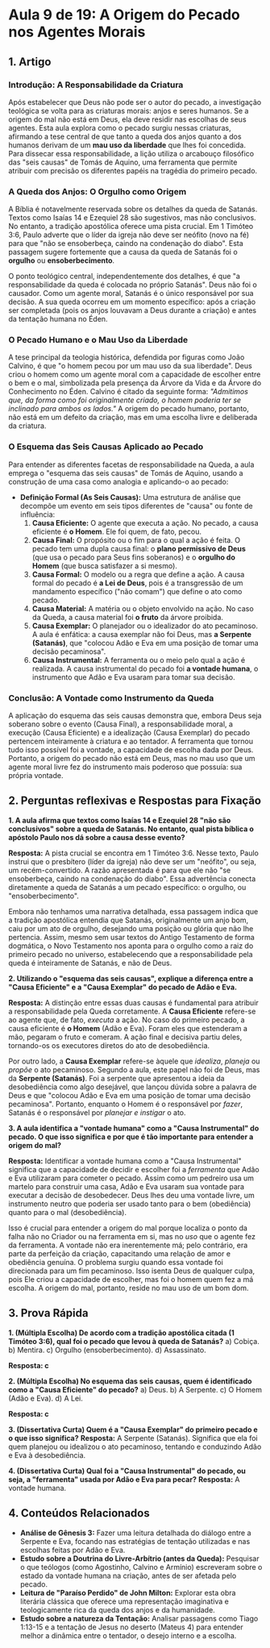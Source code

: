 # Aula 9 de 19: A Origem do Pecado nos Agentes Morais

## 1. Artigo

### Introdução: A Responsabilidade da Criatura
Após estabelecer que Deus não pode ser o autor do pecado, a investigação teológica se volta para as criaturas morais: anjos e seres humanos. Se a origem do mal não está em Deus, ela deve residir nas escolhas de seus agentes. Esta aula explora como o pecado surgiu nessas criaturas, afirmando a tese central de que tanto a queda dos anjos quanto a dos humanos derivam de um **mau uso da liberdade** que lhes foi concedida. Para dissecar essa responsabilidade, a lição utiliza o arcabouço filosófico das "seis causas" de Tomás de Aquino, uma ferramenta que permite atribuir com precisão os diferentes papéis na tragédia do primeiro pecado.

### A Queda dos Anjos: O Orgulho como Origem
A Bíblia é notavelmente reservada sobre os detalhes da queda de Satanás. Textos como Isaías 14 e Ezequiel 28 são sugestivos, mas não conclusivos. No entanto, a tradição apostólica oferece uma pista crucial. Em 1 Timóteo 3:6, Paulo adverte que o líder da igreja não deve ser neófito (novo na fé) para que "não se ensoberbeça, caindo na condenação do diabo". Esta passagem sugere fortemente que a causa da queda de Satanás foi o **orgulho** ou **ensoberbecimento**.

O ponto teológico central, independentemente dos detalhes, é que "a responsabilidade da queda é colocada no próprio Satanás". Deus não foi o causador. Como um agente moral, Satanás é o único responsável por sua decisão. A sua queda ocorreu em um momento específico: após a criação ser completada (pois os anjos louvavam a Deus durante a criação) e antes da tentação humana no Éden.

### O Pecado Humano e o Mau Uso da Liberdade
A tese principal da teologia histórica, defendida por figuras como João Calvino, é que "o homem pecou por um mau uso da sua liberdade". Deus criou o homem como um agente moral com a capacidade de escolher entre o bem e o mal, simbolizada pela presença da Árvore da Vida e da Árvore do Conhecimento no Éden. Calvino é citado da seguinte forma: *"Admitimos que, da forma como foi originalmente criado, o homem poderia ter se inclinado para ambos os lados."* A origem do pecado humano, portanto, não está em um defeito da criação, mas em uma escolha livre e deliberada da criatura.

### O Esquema das Seis Causas Aplicado ao Pecado
Para entender as diferentes facetas de responsabilidade na Queda, a aula emprega o "esquema das seis causas" de Tomás de Aquino, usando a construção de uma casa como analogia e aplicando-o ao pecado:

*   **Definição Formal (As Seis Causas):** Uma estrutura de análise que decompõe um evento em seis tipos diferentes de "causa" ou fonte de influência:
    1.  **Causa Eficiente:** O agente que executa a ação. No pecado, a causa eficiente é **o Homem**. Ele foi quem, de fato, pecou.
    2.  **Causa Final:** O propósito ou o fim para o qual a ação é feita. O pecado tem uma dupla causa final: o **plano permissivo de Deus** (que usa o pecado para Seus fins soberanos) e o **orgulho do Homem** (que busca satisfazer a si mesmo).
    3.  **Causa Formal:** O modelo ou a regra que define a ação. A causa formal do pecado é **a Lei de Deus**, pois é a transgressão de um mandamento específico ("não comam") que define o ato como pecado.
    4.  **Causa Material:** A matéria ou o objeto envolvido na ação. No caso da Queda, a causa material foi **o fruto** da árvore proibida.
    5.  **Causa Exemplar:** O planejador ou o idealizador do ato pecaminoso. A aula é enfática: a causa exemplar não foi Deus, mas **a Serpente (Satanás)**, que "colocou Adão e Eva em uma posição de tomar uma decisão pecaminosa".
    6.  **Causa Instrumental:** A ferramenta ou o meio pelo qual a ação é realizada. A causa instrumental do pecado foi **a vontade humana**, o instrumento que Adão e Eva usaram para tomar sua decisão.

### Conclusão: A Vontade como Instrumento da Queda
A aplicação do esquema das seis causas demonstra que, embora Deus seja soberano sobre o evento (Causa Final), a responsabilidade moral, a execução (Causa Eficiente) e a idealização (Causa Exemplar) do pecado pertencem inteiramente à criatura e ao tentador. A ferramenta que tornou tudo isso possível foi a vontade, a capacidade de escolha dada por Deus. Portanto, a origem do pecado não está em Deus, mas no mau uso que um agente moral livre fez do instrumento mais poderoso que possuía: sua própria vontade.

## 2. Perguntas reflexivas e Respostas para Fixação

**1. A aula afirma que textos como Isaías 14 e Ezequiel 28 "não são conclusivos" sobre a queda de Satanás. No entanto, qual pista bíblica o apóstolo Paulo nos dá sobre a causa desse evento?**

**Resposta:** A pista crucial se encontra em 1 Timóteo 3:6. Nesse texto, Paulo instrui que o presbítero (líder da igreja) não deve ser um "neófito", ou seja, um recém-convertido. A razão apresentada é para que ele não "se ensoberbeça, caindo na condenação do diabo". Essa advertência conecta diretamente a queda de Satanás a um pecado específico: o orgulho, ou "ensoberbecimento".

Embora não tenhamos uma narrativa detalhada, essa passagem indica que a tradição apostólica entendia que Satanás, originalmente um anjo bom, caiu por um ato de orgulho, desejando uma posição ou glória que não lhe pertencia. Assim, mesmo sem usar textos do Antigo Testamento de forma dogmática, o Novo Testamento nos aponta para o orgulho como a raiz do primeiro pecado no universo, estabelecendo que a responsabilidade pela queda é inteiramente de Satanás, e não de Deus.

**2. Utilizando o "esquema das seis causas", explique a diferença entre a "Causa Eficiente" e a "Causa Exemplar" do pecado de Adão e Eva.**

**Resposta:** A distinção entre essas duas causas é fundamental para atribuir a responsabilidade pela Queda corretamente. A **Causa Eficiente** refere-se ao agente que, de fato, *executa* a ação. No caso do primeiro pecado, a causa eficiente é **o Homem** (Adão e Eva). Foram eles que estenderam a mão, pegaram o fruto e comeram. A ação final e decisiva partiu deles, tornando-os os executores diretos do ato de desobediência.

Por outro lado, a **Causa Exemplar** refere-se àquele que *idealiza*, *planeja* ou *propõe* o ato pecaminoso. Segundo a aula, este papel não foi de Deus, mas da **Serpente (Satanás)**. Foi a serpente que apresentou a ideia da desobediência como algo desejável, que lançou dúvida sobre a palavra de Deus e que "colocou Adão e Eva em uma posição de tomar uma decisão pecaminosa". Portanto, enquanto o Homem é o responsável por *fazer*, Satanás é o responsável por *planejar e instigar* o ato.

**3. A aula identifica a "vontade humana" como a "Causa Instrumental" do pecado. O que isso significa e por que é tão importante para entender a origem do mal?**

**Resposta:** Identificar a vontade humana como a "Causa Instrumental" significa que a capacidade de decidir e escolher foi a *ferramenta* que Adão e Eva utilizaram para cometer o pecado. Assim como um pedreiro usa um martelo para construir uma casa, Adão e Eva usaram sua vontade para executar a decisão de desobedecer. Deus lhes deu uma vontade livre, um instrumento neutro que poderia ser usado tanto para o bem (obediência) quanto para o mal (desobediência).

Isso é crucial para entender a origem do mal porque localiza o ponto da falha não no Criador ou na ferramenta em si, mas no *uso* que o agente fez da ferramenta. A vontade não era inerentemente má; pelo contrário, era parte da perfeição da criação, capacitando uma relação de amor e obediência genuína. O problema surgiu quando essa vontade foi direcionada para um fim pecaminoso. Isso isenta Deus de qualquer culpa, pois Ele criou a capacidade de escolher, mas foi o homem quem fez a má escolha. A origem do mal, portanto, reside no mau uso de um bom dom.

## 3. Prova Rápida

**1. (Múltipla Escolha) De acordo com a tradição apostólica citada (1 Timóteo 3:6), qual foi o pecado que levou à queda de Satanás?**
   a) Cobiça.
   b) Mentira.
   c) Orgulho (ensoberbecimento).
   d) Assassinato.

   **Resposta: c**

**2. (Múltipla Escolha) No esquema das seis causas, quem é identificado como a "Causa Eficiente" do pecado?**
   a) Deus.
   b) A Serpente.
   c) O Homem (Adão e Eva).
   d) A Lei.

   **Resposta: c**

**3. (Dissertativa Curta) Quem é a "Causa Exemplar" do primeiro pecado e o que isso significa?**
   **Resposta:** A Serpente (Satanás). Significa que ela foi quem planejou ou idealizou o ato pecaminoso, tentando e conduzindo Adão e Eva à desobediência.

**4. (Dissertativa Curta) Qual foi a "Causa Instrumental" do pecado, ou seja, a "ferramenta" usada por Adão e Eva para pecar?**
   **Resposta:** A vontade humana.

## 4. Conteúdos Relacionados
*   **Análise de Gênesis 3:** Fazer uma leitura detalhada do diálogo entre a Serpente e Eva, focando nas estratégias de tentação utilizadas e nas escolhas feitas por Adão e Eva.
*   **Estudo sobre a Doutrina do Livre-Arbítrio (antes da Queda):** Pesquisar o que teólogos (como Agostinho, Calvino e Armínio) escreveram sobre o estado da vontade humana na criação, antes de ser afetada pelo pecado.
*   **Leitura de "Paraíso Perdido" de John Milton:** Explorar esta obra literária clássica que oferece uma representação imaginativa e teologicamente rica da queda dos anjos e da humanidade.
*   **Estudo sobre a natureza da Tentação:** Analisar passagens como Tiago 1:13-15 e a tentação de Jesus no deserto (Mateus 4) para entender melhor a dinâmica entre o tentador, o desejo interno e a escolha.


